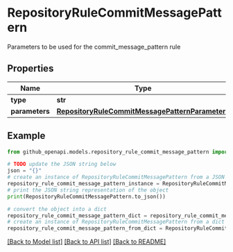 # RepositoryRuleCommitMessagePattern

Parameters to be used for the commit_message_pattern rule

## Properties

Name | Type | Description | Notes
------------ | ------------- | ------------- | -------------
**type** | **str** |  | 
**parameters** | [**RepositoryRuleCommitMessagePatternParameters**](RepositoryRuleCommitMessagePatternParameters.md) |  | [optional] 

## Example

```python
from github_openapi.models.repository_rule_commit_message_pattern import RepositoryRuleCommitMessagePattern

# TODO update the JSON string below
json = "{}"
# create an instance of RepositoryRuleCommitMessagePattern from a JSON string
repository_rule_commit_message_pattern_instance = RepositoryRuleCommitMessagePattern.from_json(json)
# print the JSON string representation of the object
print(RepositoryRuleCommitMessagePattern.to_json())

# convert the object into a dict
repository_rule_commit_message_pattern_dict = repository_rule_commit_message_pattern_instance.to_dict()
# create an instance of RepositoryRuleCommitMessagePattern from a dict
repository_rule_commit_message_pattern_from_dict = RepositoryRuleCommitMessagePattern.from_dict(repository_rule_commit_message_pattern_dict)
```
[[Back to Model list]](../README.md#documentation-for-models) [[Back to API list]](../README.md#documentation-for-api-endpoints) [[Back to README]](../README.md)


